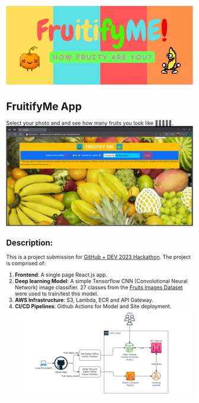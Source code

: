 ![banner](/readme/FruitifyMe%20-%20Hackathon%202023.png)

# FruitifyMe App

Select your photo and and see how many fruits you look like 🍇🍉🥭🍌🍊.  
![usage](/readme/app-usage.gif)

## Description:

This is a project submission for [GitHub + DEV 2023 Hackathon](https://dev.to/devteam/announcing-the-github-dev-2023-hackathon-4ocn). The project is comprised of:

1. **Frontend**: A single page React.js app.
2. **Deep learning Model**: A simple Tensorflow CNN (Convolutional Neural Network) image classifier. 27 classes from the [Fruits Images Dataset](https://github.com/Horea94/Fruit-Images-Dataset) were used to train/test this model.
3. **AWS Infrastructure**: S3, Lambda, ECR and API Gateway.
4. **CI/CD Pipelines**: Github Actions for Model and Site deployment.  
   ![arch](/readme/appArch.png)
